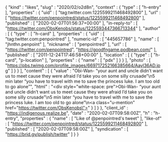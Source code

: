 {
  "kind" : "likes",
  "slug" : "2020/02/o2d8n",
  "context" : {
    "type" : [ "h-entry" ],
    "properties" : {
      "uid" : [ "tag:twitter.com:1225599211468492800" ],
      "url" : [ "https://twitter.com/penpointred/status/1225599211468492800" ],
      "published" : [ "2020-02-07T01:56:37+00:00" ],
      "in-reply-to" : [ "https://twitter.com/ObsKenobs/status/1225593447366713344" ],
      "author" : [ {
        "type" : [ "h-card" ],
        "properties" : {
          "uid" : [ "tag:twitter.com:penpointred" ],
          "numeric-id" : [ "445657786" ],
          "name" : [ "jhnthn.penpoint" ],
          "nickname" : [ "penpointred" ],
          "url" : [ "https://twitter.com/penpointred", "https://goodfngame.podbean.com/" ],
          "published" : [ "2011-12-24T17:46:58+00:00" ],
          "location" : [ {
            "type" : [ "h-card", "p-location" ],
            "properties" : {
              "name" : [ "pdx" ]
            }
          } ],
          "photo" : [ "https://pbs.twimg.com/profile_images/669717252166385664/Aayl36AD.jpg" ]
        }
      } ],
      "content" : [ {
        "value" : "Obi-Wan- “your aunt and uncle didn’t want us to meet cause they were afraid I’d take you on some silly crusade”\n5 min later “you have to travel with me to save the princess luke. I am too old to go alone”",
        "html" : "<div style=\"white-space: pre\">Obi-Wan- “your aunt and uncle didn’t want us to meet cause they were afraid I’d take you on some silly crusade”\n5 min later “you have to travel with me to save the princess luke. I am too old to go alone”</div>\n<a class=\"u-mention\" href=\"https://twitter.com/ObsKenobs\"></a>"
      } ]
    }
  },
  "client_id" : "https://indigenous.realize.be",
  "date" : "2020-02-07T09:58:00Z",
  "h" : "h-entry",
  "properties" : {
    "name" : [ "Like of @penpointred's tweet" ],
    "like-of" : [ "https://twitter.com/penpointred/status/1225599211468492800" ],
    "published" : [ "2020-02-07T09:58:00Z" ],
    "syndication" : [ "https://brid.gy/publish/twitter" ]
  }
}
